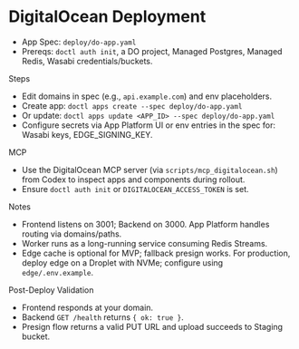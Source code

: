 # DigitalOcean Deployment

- App Spec: `deploy/do-app.yaml`
- Prereqs: `doctl auth init`, a DO project, Managed Postgres, Managed Redis, Wasabi credentials/buckets.

Steps
- Edit domains in spec (e.g., `api.example.com`) and env placeholders.
- Create app: `doctl apps create --spec deploy/do-app.yaml`
- Or update: `doctl apps update <APP_ID> --spec deploy/do-app.yaml`
- Configure secrets via App Platform UI or env entries in the spec for: Wasabi keys, EDGE_SIGNING_KEY.

MCP
- Use the DigitalOcean MCP server (via `scripts/mcp_digitalocean.sh`) from Codex to inspect apps and components during rollout.
- Ensure `doctl auth init` or `DIGITALOCEAN_ACCESS_TOKEN` is set.

Notes
- Frontend listens on 3001; Backend on 3000. App Platform handles routing via domains/paths.
- Worker runs as a long-running service consuming Redis Streams.
- Edge cache is optional for MVP; fallback presign works. For production, deploy edge on a Droplet with NVMe; configure using `edge/.env.example`.

Post-Deploy Validation
- Frontend responds at your domain.
- Backend `GET /health` returns `{ ok: true }`.
- Presign flow returns a valid PUT URL and upload succeeds to Staging bucket.
